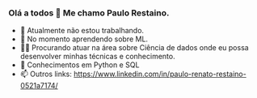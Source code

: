 ### Olá a todos 👋 Me chamo Paulo Restaino.

- 🔭 Atualmente não estou trabalhando.
- 🌱 No momento aprendendo sobre ML.
- 🐱‍💻 Procurando atuar na área sobre Ciência de dados onde eu possa desenvolver minhas técnicas e conhecimento.
- 📣 Conhecimentos em Python e SQL
- 📫 Outros links: https://www.linkedin.com/in/paulo-renato-restaino-0521a7174/
